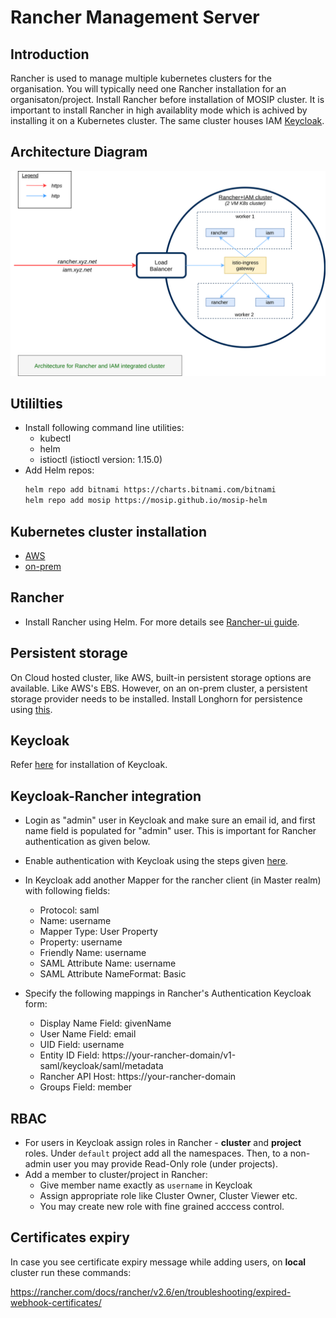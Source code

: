 # Rancher Management Server

## Introduction
Rancher is used to manage multiple kubernetes clusters for the organisation. You will typically need one Rancher installation for an organisaton/project. Install Rancher before installation of MOSIP cluster. It is important to install Rancher in high availablity mode which is achived by installing it on a Kubernetes cluster.  The same cluster houses IAM [Keycloak](https://www.keycloak.org/).

## Architecture Diagram
![](../docs/_images/rancher_iam.png)

## Utililties
* Install following command line utilities:
    * kubectl
    * helm
    * istioctl (istioctl version: 1.15.0)
* Add Helm repos:
    ```sh
    helm repo add bitnami https://charts.bitnami.com/bitnami
    helm repo add mosip https://mosip.github.io/mosip-helm
    ```
## Kubernetes cluster installation
* [AWS](aws/README.md)
* [on-prem](on-prem/README.md)

## Rancher
* Install Rancher using Helm. For more details see [Rancher-ui guide](rancher-ui/README.md).

## Persistent storage
On Cloud hosted cluster, like AWS, built-in persistent storage options are available. Like AWS's EBS.  However, on an on-prem cluster, a persistent storage provider needs to be installed. Install Longhorn for persistence using [this](../mosip/longhorn).

## Keycloak
Refer [here](keycloak/README.md) for installation of Keycloak.

## Keycloak-Rancher integration
* Login as "admin" user in Keycloak and make sure an email id, and first name field is populated for "admin" user. This is important for Rancher authentication as given below.
* Enable authentication with Keycloak using the steps given [here](https://rancher.com/docs/rancher/v2.6/en/admin-settings/authentication/keycloak-saml/).
* In Keycloak add another Mapper for the rancher client (in Master realm) with following fields:
  * Protocol: saml
  * Name: username
  * Mapper Type: User Property
  * Property: username
  * Friendly Name: username
  * SAML Attribute Name: username
  * SAML Attribute NameFormat: Basic

* Specify the following mappings in Rancher's Authentication Keycloak form:
  * Display Name Field: givenName
  * User Name Field: email
  * UID Field: username
  * Entity ID Field: https://your-rancher-domain/v1-saml/keycloak/saml/metadata
  * Rancher API Host: https://your-rancher-domain
  * Groups Field: member

## RBAC
* For users in Keycloak assign roles in Rancher - **cluster** and **project** roles. Under `default` project add all the namespaces. Then, to a non-admin user you may provide Read-Only role (under projects).
* Add a member to cluster/project in Rancher:
  * Give member name exactly as `username` in Keycloak
  * Assign appropriate role like Cluster Owner, Cluster Viewer etc.
  * You may create new role with fine grained acccess control.

## Certificates expiry
In case you see certificate expiry message while adding users, on **local** cluster run these commands:

https://rancher.com/docs/rancher/v2.6/en/troubleshooting/expired-webhook-certificates/
